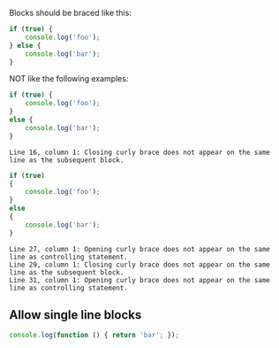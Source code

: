 Blocks should be braced like this:

```js
if (true) {
    console.log('foo');
} else {
    console.log('bar');
}
```

NOT like the following examples:

```js
if (true) {
    console.log('foo');
}
else {
    console.log('bar');
}
```
```output
Line 16, column 1: Closing curly brace does not appear on the same line as the subsequent block.
```

```js
if (true)
{
    console.log('foo');
}
else
{
    console.log('bar');
}
```
```output
Line 27, column 1: Opening curly brace does not appear on the same line as controlling statement.
Line 29, column 1: Closing curly brace does not appear on the same line as the subsequent block.
Line 31, column 1: Opening curly brace does not appear on the same line as controlling statement.
```

## Allow single line blocks

```js
console.log(function () { return 'bar'; });
```
